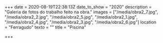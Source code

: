 +++
date = 2020-08-19T22:38:13Z
date_to_show = "2020"
description = "Galeria de fotos do trabalho feito na obra."
images = ["/media/obra2_7.jpg", "/media/obra2_2.jpg", "/media/obra2_5.jpg", "/media/obra2_1.jpg", "/media/obra2_4.jpg", "/media/obra2_3.jpg", "/media/obra2_6.jpg"]
location = "Ferragudo"
texto = ""
title = "Piscina"

+++
